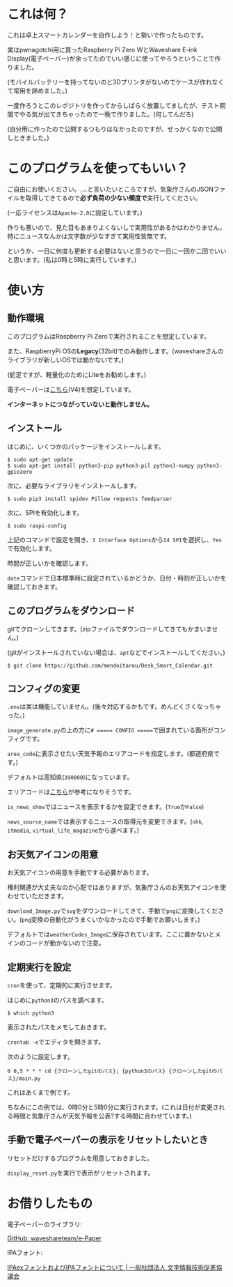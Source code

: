 # これは何？
これは卓上スマートカレンダーを自作しよう！と勢いで作ったものです。

実はpwnagotchi用に買ったRaspberry Pi Zero WとWaveshare E-ink Display(電子ペーパー)が余ってたのでいい感じに使ってやろうということで作りました。

(モバイルバッテリーを持ってないのと3Dプリンタがないのでケースが作れなくて常用を諦めました。)

一度作ろうとこのレポジトリを作ってからしばらく放置してましたが、テスト期間でやる気が出てきちゃったので一晩で作りました。(何してんだろ)

(自分用に作ったので公開するつもりはなかったのですが、せっかくなので公開しときました。)

# このプログラムを使ってもいい？
ご自由にお使いください。....と言いたいところですが、気象庁さんのJSONファイルを取得してきてるので**必ず負荷の少ない頻度で**実行してください。

(一応ライセンスは``Apache-2.0``に設定しています。)

作りも悪いので、見た目もあまりよくないしで実用性があるかはわかりません。特にニュースなんかは文字数が少なすぎて実用性皆無です。

というか、一日に何度も更新する必要はないと思うので一日に一回か二回でいいと思います。(私は0時と5時に実行しています。)

# 使い方
## 動作環境
このプログラムはRaspberry Pi Zeroで実行されることを想定しています。

また、RaspberryPi OSの**Legacy**(32bit)でのみ動作します。(waveshareさんのライブラリが新しいOSでは動かないです。)

(蛇足ですが、軽量化のためにLiteをお勧めします。)

電子ペーパーは[こちら](https://www.waveshare.com/2.13inch-e-paper-hat.htm)(V4)を想定しています。

**インターネットにつながっていないと動作しません。**

## インストール
はじめに、いくつかのパッケージをインストールします。

```shell
$ sudo apt-get update
$ sudo apt-get install python3-pip python3-pil python3-numpy python3-gpiozero
```

次に、必要なライブラリをインストールします。

```shell
$ sudo pip3 install spidev Pillow requests feedparser
```

次に、SPIを有効化します。

```shell
$ sudo raspi-config
```

上記のコマンドで設定を開き、``3 Interface Options``から``I4 SPI``を選択し、``Yes``で有効化します。

時間が正しいかを確認します。

``date``コマンドで日本標準時に設定されているかどうか、日付・時刻が正しいかを確認しておきます。

## このプログラムをダウンロード
gitでクローンしてきます。(zipファイルでダウンロードしてきてもかまいません。)

(gitがインストールされていない場合は、``apt``などでインストールしてください。)

```shell
$ git clone https://github.com/mendoitarou/Desk_Smart_Calendar.git
```

## コンフィグの変更
``.env``は実は機能していません。(後々対応するかもです。めんどくさくなっちゃった。)

``image_generate.py``の上の方に``# ===== CONFIG =====``で囲まれている箇所がコンフィグです。

``area_code``に表示させたい天気予報のエリアコードを指定します。(都道府県です。)

デフォルトは高知県(``390000``)になっています。

エリアコードは[こちら](https://zenn.dev/inoue2002/articles/2e07da8d0ca9ca)が参考になりそうです。

``is_news_show``ではニュースを表示するかを設定できます。(``True``か``False``)

``news_source_name``では表示するニュースの取得元を変更できます。(``nhk``, ``itmedia``, ``virtual_life_magazine``から選べます。)

## お天気アイコンの用意
お天気アイコンの用意を手動でする必要があります。

権利関連が大丈夫なのか心配ではありますが、気象庁さんのお天気アイコンを使わせていただきます。

``download_Image.py``で``svg``をダウンロードしてきて、手動で``png``に変換してください。(``png``変換の自動化がうまくいかなかったので手動でお願いします。)

デフォルトでは``weatherCodes_Image``に保存されています。ここに置かないとメインのコードが動かないので注意。

## 定期実行を設定
``cron``を使って、定期的に実行させます。

はじめに``python3``のパスを調べます。

```shell
$ which python3
```

表示されたパスをメモしておきます。

``crontab -e``でエディタを開きます。

次のように設定します。

```
0 0,5 * * * cd {クローンしたgitのパス}; {python3のパス} {クローンしたgitのパス}/main.py
```

これはあくまで例です。

ちなみにこの例では、0時0分と5時0分に実行されます。(これは日付が変更される時間と気象庁さんが天気予報を公表?する時間に合わせています。)

## 手動で電子ペーパーの表示をリセットしたいとき
リセットだけするプログラムを用意しておきました。

``display_reset.py``を実行で表示がリセットされます。

# お借りしたもの

電子ペーパーのライブラリ:

[GitHub: waveshareteam/e-Paper](https://github.com/waveshareteam/e-Paper)

IPAフォント:

[IPAexフォントおよびIPAフォントについて | 一般社団法人 文字情報技術促進協議会](https://moji.or.jp/ipafont/)
